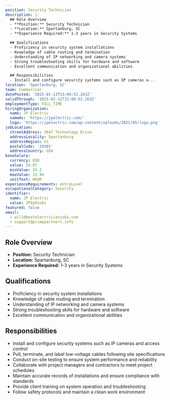 ```yaml
---
position: Security Technician
description: |-
  ## Role Overview
  - **Position:** Security Technician
  - **Location:** Spartanburg, SC
  - **Experience Required:** 1-3 years in Security Systems

  ## Qualifications
  - Proficiency in security system installations
  - Knowledge of cable routing and termination
  - Understanding of IP networking and camera systems
  - Strong troubleshooting skills for hardware and software
  - Excellent communication and organizational abilities

  ## Responsibilities
  - Install and configure security systems such as IP cameras a...
location: 'Spartanburg, SC'
team: Commercial
datePosted: '2025-01-13T23:08:52.263Z'
validThrough: '2025-02-12T23:08:52.263Z'
employmentType: FULL_TIME
hiringOrganization:
  name: JP Electric
  sameAs: 'https://jpelectric.com/'
  logo: 'https://jpelectric.com/wp-content/uploads/2021/05/logo.png'
jobLocation:
  streetAddress: 3647 Technology Drive
  addressLocality: Spartanburg
  addressRegion: SC
  postalCode: '29301'
  addressCountry: USA
baseSalary:
  currency: USD
  value: 29.07
  minValue: 24.2
  maxValue: 33.94
  unitText: HOUR
experienceRequirements: entryLevel
occupationalCategory: Security
identifier:
  name: JP Electric
  value: JPEp9so6z
featured: false
email:
  - will@bestelectricianjobs.com
  - support@primepartners.info
---
```




## Role Overview
- **Position:** Security Technician
- **Location:** Spartanburg, SC
- **Experience Required:** 1-3 years in Security Systems

## Qualifications
- Proficiency in security system installations
- Knowledge of cable routing and termination
- Understanding of IP networking and camera systems
- Strong troubleshooting skills for hardware and software
- Excellent communication and organizational abilities

## Responsibilities
- Install and configure security systems such as IP cameras and access control
- Pull, terminate, and label low-voltage cables following site specifications
- Conduct on-site testing to ensure system performance and reliability
- Collaborate with project managers and contractors to meet project schedules
- Maintain accurate records of installations and ensure compliance with standards
- Provide client training on system operation and troubleshooting
- Follow safety protocols and maintain a clean work environment